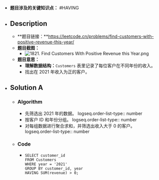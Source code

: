 - **题目涉及的关键知识点：** #HAVING
- ## Description
	- **题目链接：**https://leetcode.cn/problems/find-customers-with-positive-revenue-this-year/
	- **题目截图：**
		- ![1821. Find Customers With Positive Revenue this Year.png](../assets/1821._Find_Customers_With_Positive_Revenue_this_Year_1755919114751_0.png)
	- **题目意思：**
		- **理解数据结构：**`Customers` 表里记录了每位客户在不同年份的收入。
		- 找出在 2021 年收入为正的客户。
- ## Solution A
	- ### Algorithm
		- 先筛选出 2021 年的数据。
		  logseq.order-list-type:: number
		- 按客户 ID 和年份分组。
		  logseq.order-list-type:: number
		- 对每组数据进行聚合求和，并筛选出收入大于 0 的客户。
		  logseq.order-list-type:: number
	- ### Code
		- ```mysql
		  SELECT customer_id
		  FROM Customers
		  WHERE year = '2021'
		  GROUP BY customer_id, year
		  HAVING SUM(revenue) > 0;
		  ```
